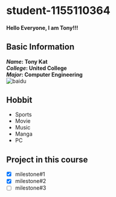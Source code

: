 # student-1155110364
#### Hello Everyone, I am Tony!!!<br>

## Basic Information
**_Name_:    Tony Kat<br>**
**_College_: United College<br>**
**_Major_:   Computer Engineering<br>**
![baidu](http://www.baidu.com/img/bdlogo.gif "百度logo")

## Hobbit
<ul>
<li>Sports</li>
<li>Movie</li>
<li>Music</li>
<li>Manga</li>
<li>PC</li>
</ul>

## Project in this course

- [x] milestone#1
- [x] milestone#2
- [ ] milestone#3
